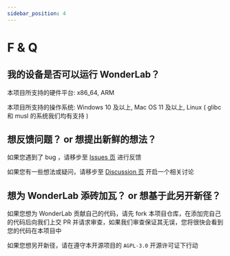 ```yaml
---
sidebar_position: 4
---
```


# F & Q

## 我的设备是否可以运行 WonderLab？

本项目所支持的硬件平台: x86_64, ARM

本项目所支持的操作系统: Windows 10 及以上, Mac OS 11 及以上, Linux ( glibc 和 musl 的系统我们均有支持 )

## 想反馈问题？ or 想提出新鲜的想法？

如果您遇到了 bug ，请移步至 [Issues 页](https://github.com/Lunova-Studio/WonderLab.Override/issues) 进行反馈

如果您有一些想法或疑问，请移步至 [Discussion 页](https://github.com/Lunova-Studio/WonderLab.Override/discussions) 开启一个相关讨论

## 想为 WonderLab 添砖加瓦？ or 想基于此另开新径？

如果您想为 WonderLab 贡献自己的代码，请先 fork 本项目仓库，在添加完自己的代码后向我们上交 PR 并请求审查，如果我们审查保证其无误，您将很快会看到您的代码在本项目中

如果您想另开新径，请在遵守本开源项目的 `AGPL-3.0` 开源许可证下行动
